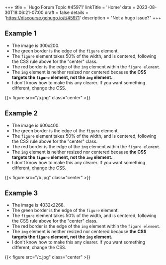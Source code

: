 +++
title = 'Hugo Forum Topic #45971'
linkTitle = 'Home'
date = 2023-08-30T18:06:21-07:00
draft = false
details = 'https://discourse.gohugo.io/t/45971'
description = "Not a hugo issue?"
+++

## Example 1

- The image is 300x200.
- The green border is the edge of the `figure` element.
- The `figure` element takes 50% of the width, and is centered, following the CSS rule above for the "center" class.
- The red border is the edge of the `img` element within the `figure element`.
- The `img` element is neither resized nor centered because **the CSS targets the `figure` element, not the `img` element.**
- I don't know how to make this any clearer. If you want something different, change the CSS.

{{< figure src="/a.jpg" class="center" >}}

## Example 2

- The image is 600x400.
- The green border is the edge of the `figure` element.
- The `figure` element takes 50% of the width, and is centered, following the CSS rule above for the "center" class.
- The red border is the edge of the `img` element within the `figure element`.
- The `img` element is neither resized nor centered because **the CSS targets the `figure` element, not the `img` element.**
- I don't know how to make this any clearer. If you want something different, change the CSS.

{{< figure src="/b.jpg" class="center" >}}

## Example 3

- The image is 4032x2268.
- The green border is the edge of the `figure` element.
- The `figure` element takes 50% of the width, and is centered, following the CSS rule above for the "center" class.
- The red border is the edge of the `img` element within the `figure element`.
- The `img` element is neither resized nor centered because **the CSS targets the `figure` element, not the `img` element.**
- I don't know how to make this any clearer. If you want something different, change the CSS.

{{< figure src="/c.jpg" class="center" >}}
